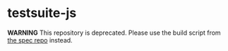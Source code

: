 # testsuite-js

**WARNING** This repository is deprecated. Please use the build script from
[the spec repo](https://github.com/WebAssembly/spec) instead.
